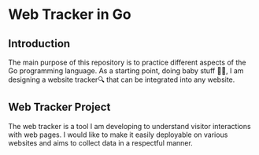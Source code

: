 # Web Tracker in Go


## Introduction
The main purpose of this repository is to practice different aspects of the Go programming language. As a starting point, doing baby stuff 👶🍼, I am designing a website tracker🔍 that can be integrated into any website. 

## Web Tracker Project
The web tracker is a tool I am developing to understand visitor interactions with web pages. I would like to make it easily deployable on various websites and aims to collect data in a respectful manner.

<!--
**ParisaDK/ParisaDK** is a ✨ _special_ ✨ repository because its `README.md` (this file) appears on your GitHub profile.

Here are some ideas to get you started:

- 🔭 I’m currently working on ...
- 🌱 I’m currently learning ...
- 👯 I’m looking to collaborate on ...
- 🤔 I’m looking for help with ...
- 💬 Ask me about ...
- 📫 How to reach me: ...
- 😄 Pronouns: ...
- ⚡ Fun fact: ...
-->

